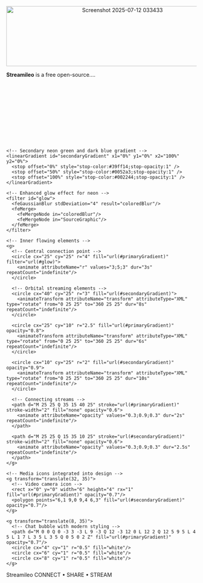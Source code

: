 <p align="center"><img width="599" height="159" alt="Screenshot 2025-07-12 033433" src="https://github.com/user-attachments/assets/0a96b345-98a6-4018-98b6-51cd64b9a9b0" /></p>

<b>Streamileo</b> is a free open-source....





<svg viewBox="0 0 320 100" xmlns="http://www.w3.org/2000/svg">
  <defs>
    <!-- Neon green and dark blue gradient for the main logo -->
    <linearGradient id="primaryGradient" x1="0%" y1="0%" x2="100%" y2="100%">
      <stop offset="0%" style="stop-color:#00ff41;stop-opacity:1" />
      <stop offset="50%" style="stop-color:#0066cc;stop-opacity:1" />
      <stop offset="100%" style="stop-color:#001a33;stop-opacity:1" />
    </linearGradient>
    
    <!-- Secondary neon green and dark blue gradient -->
    <linearGradient id="secondaryGradient" x1="0%" y1="0%" x2="100%" y2="0%">
      <stop offset="0%" style="stop-color:#39ff14;stop-opacity:1" />
      <stop offset="50%" style="stop-color:#0052a3;stop-opacity:1" />
      <stop offset="100%" style="stop-color:#002244;stop-opacity:1" />
    </linearGradient>
    
    <!-- Enhanced glow effect for neon -->
    <filter id="glow">
      <feGaussianBlur stdDeviation="4" result="coloredBlur"/>
      <feMerge> 
        <feMergeNode in="coloredBlur"/>
        <feMergeNode in="SourceGraphic"/>
      </feMerge>
    </filter>
  </defs>
  
  <!-- Main icon container -->
  <g transform="translate(15, 25)">
    <!-- Outer ring -->
    <circle cx="25" cy="25" r="22" fill="none" stroke="url(#primaryGradient)" stroke-width="2" opacity="0.3"/>
    
    <!-- Inner flowing elements -->
    <g>
      <!-- Central connection point -->
      <circle cx="25" cy="25" r="4" fill="url(#primaryGradient)" filter="url(#glow)">
        <animate attributeName="r" values="3;5;3" dur="3s" repeatCount="indefinite"/>
      </circle>
      
      <!-- Orbital streaming elements -->
      <circle cx="40" cy="25" r="3" fill="url(#secondaryGradient)">
        <animateTransform attributeName="transform" attributeType="XML" type="rotate" from="0 25 25" to="360 25 25" dur="8s" repeatCount="indefinite"/>
      </circle>
      
      <circle cx="25" cy="10" r="2.5" fill="url(#primaryGradient)" opacity="0.8">
        <animateTransform attributeName="transform" attributeType="XML" type="rotate" from="0 25 25" to="360 25 25" dur="6s" repeatCount="indefinite"/>
      </circle>
      
      <circle cx="10" cy="25" r="2" fill="url(#secondaryGradient)" opacity="0.9">
        <animateTransform attributeName="transform" attributeType="XML" type="rotate" from="0 25 25" to="360 25 25" dur="10s" repeatCount="indefinite"/>
      </circle>
      
      <!-- Connecting streams -->
      <path d="M 25 25 Q 35 15 40 25" stroke="url(#primaryGradient)" stroke-width="2" fill="none" opacity="0.6">
        <animate attributeName="opacity" values="0.3;0.9;0.3" dur="2s" repeatCount="indefinite"/>
      </path>
      
      <path d="M 25 25 Q 15 35 10 25" stroke="url(#secondaryGradient)" stroke-width="2" fill="none" opacity="0.6">
        <animate attributeName="opacity" values="0.3;0.9;0.3" dur="2.5s" repeatCount="indefinite"/>
      </path>
    </g>
    
    <!-- Media icons integrated into design -->
    <g transform="translate(32, 35)">
      <!-- Video camera icon -->
      <rect x="0" y="0" width="6" height="4" rx="1" fill="url(#primaryGradient)" opacity="0.7"/>
      <polygon points="6,1 9,0 9,4 6,3" fill="url(#secondaryGradient)" opacity="0.7"/>
    </g>
    
    <g transform="translate(8, 35)">
      <!-- Chat bubble with modern styling -->
      <path d="M 0 0 Q 0 -3 3 -3 L 9 -3 Q 12 -3 12 0 L 12 2 Q 12 5 9 5 L 4 5 L 1 7 L 3 5 L 3 5 Q 0 5 0 2 Z" fill="url(#primaryGradient)" opacity="0.7"/>
      <circle cx="4" cy="1" r="0.5" fill="white"/>
      <circle cx="6" cy="1" r="0.5" fill="white"/>
      <circle cx="8" cy="1" r="0.5" fill="white"/>
    </g>
  </g>
  
  <!-- Company name with modern typography in rectangular rounded box -->
  <rect x="75" y="35" width="150" height="30" rx="15" ry="15" fill="none" stroke="url(#primaryGradient)" stroke-width="2" opacity="0.8"/>
  <rect x="77" y="37" width="146" height="26" rx="13" ry="13" fill="url(#primaryGradient)" opacity="0.1"/>
  <text x="150" y="55" font-family="Arial, sans-serif" font-size="18" font-weight="700" fill="url(#primaryGradient)" letter-spacing="-1px" text-anchor="middle">
    Streamileo
  </text>
  
  <!-- Modern tagline -->
  <text x="85" y="78" font-family="Arial, sans-serif" font-size="9" fill="#64748b" font-weight="500" letter-spacing="0.5px">
    CONNECT • SHARE • STREAM
  </text>
  
  <!-- Subtle accent elements -->
  <g opacity="0.2">
    <circle cx="280" cy="20" r="2" fill="url(#primaryGradient)">
      <animate attributeName="opacity" values="0.1;0.5;0.1" dur="4s" repeatCount="indefinite"/>
    </circle>
    <circle cx="290" cy="30" r="1.5" fill="url(#secondaryGradient)">
      <animate attributeName="opacity" values="0.1;0.4;0.1" dur="3s" repeatCount="indefinite"/>
    </circle>
    <circle cx="285" cy="40" r="1" fill="url(#primaryGradient)">
      <animate attributeName="opacity" values="0.1;0.3;0.1" dur="5s" repeatCount="indefinite"/>
    </circle>
  </g>
</svg>


